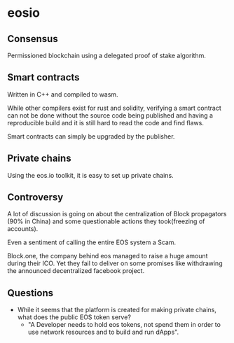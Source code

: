# eosio

## Consensus

Permissioned blockchain using a delegated proof of stake algorithm.

## Smart contracts

Written in C++ and compiled to wasm.

While other compilers exist for rust and solidity, verifying a smart contract can not be done without the source code being published and having a reproducible build and it is still hard to read the code and find flaws.

Smart contracts can simply be upgraded by the publisher.

## Private chains

Using the eos.io toolkit, it is easy to set up private chains.

## Controversy

A lot of discussion is going on about the centralization of Block propagators (90% in China) and some questionable actions they took(freezing of accounts).

Even a sentiment of calling the entire EOS system a Scam.

Block.one, the company behind eos managed to raise a huge amount during their ICO.
Yet they fail to deliver on some promises like withdrawing the announced decentralized facebook project.

## Questions

* While it seems that the platform is created for making private chains, what does the public EOS token serve?
  * "A Developer needs to hold eos tokens, not spend them in order to use network resources and to build and run dApps".
